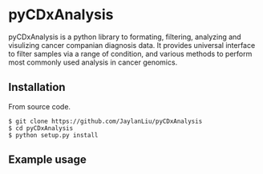 # pyCDxAnalysis
pyCDxAnalysis is a python library to formating, filtering, analyzing and visulizing cancer companian diagnosis data. It provides universal interface to filter samples via a range of condition, and various methods to perform most commonly used analysis in cancer genomics.

## Installation
From source code.
```
$ git clone https://github.com/JaylanLiu/pyCDxAnalysis
$ cd pyCDxAnalysis
$ python setup.py install 
```

## Example usage
